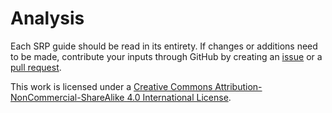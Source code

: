 # Analysis



Each SRP guide should be read in its entirety. If changes or additions need to be made, contribute your inputs through GitHub by creating an [issue](https://github.com/CGRII/SRP/issues) or a [pull request](https://github.com/CGRII/SRP/pulls).

This work is licensed under a [Creative Commons Attribution-NonCommercial-ShareAlike 4.0 International License](http://creativecommons.org/licenses/by-nc-sa/4.0/).
